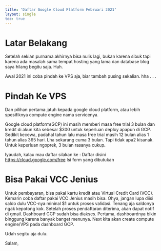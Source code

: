 ```yaml
---
title: 'Daftar Google Cloud Platform Februari 2021'
layout: single
toc: true
---
```


# Latar Belakang
Setelah sekian purnama akhirnya bisa nulis lagi, bukan karena sibuk tapi karena ada masalah sama tempat hosting yang lama dan database blog saya hilang begitu saja. Huh.

Awal 2021 ini coba pindah ke VPS aja, biar tambah pusing sekalian. hha . . .

# Pindah Ke VPS
Dan pilihan pertama jatuh kepada google cloud platform, atau lebih spesifiknya compute engine nama servicenya.

Google cloud platform(GCP) ini masih memberi masa free trial 3 bulan dan kredit di akun kita sebesar $300 untuk keperluan deploy apapun di GCP. Sedikit kecewa, padahal tahun lalu masa free trial masih 12 bulan alias 1 tahun alias 365 hari. Lha sekarang cuma 3 bulan.
Tapi tidak apa2 kisanak. Untuk keperluan ngoprek, 3 bulan rasanya cukup.

Iyaudah, kalau mau daftar silakan ke :
Daftar disini <a rel="noreferrer noopener" href="https://cloud.google.com/free" target="_blank">https://cloud.google.com/free</a>
Isi form yang dibutukan

# Bisa Pakai VCC Jenius
Untuk pembayaran, bisa pakai kartu kredit atau Virtual Credit Card (VCC). Kemarin coba daftar pakai VCC Jenius masih bisa.
Ohya, jangan lupa diisi saldo dulu VCC-nya mininal $1 untuk proses validasi. Tenang aja saldonya ngak kepotong kok.
Setelah proses pendaftaran diterima, akan dapat notif di gmail. Dashboard GCP sudah bisa diakses.
Pertama, dashboardnya bikin binggung karena banyak banget menunya. 
Next kita akan create compute engine/VPS pada dashboard GCP.

Udah segitu aja dulu.

Salam,
